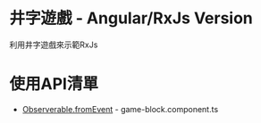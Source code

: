 # 井字遊戲 - Angular/RxJs Version

利用井字遊戲來示範RxJs

# 使用API清單

- [Observerable.fromEvent](http://reactivex.io/rxjs/class/es6/Observable.js~Observable.html#static-method-fromEvent) - game-block.component.ts
